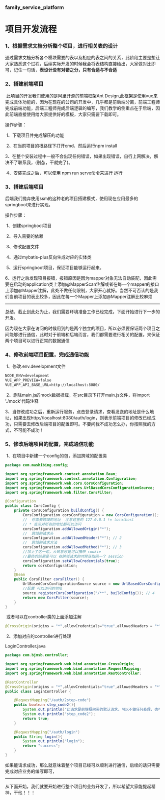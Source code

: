 ### family_service_platform

# 项目开发流程

### 1、根据需求文档分析整个项目，进行相关表的设计

​		通过需求文档分析各个模块需要的表以及相应的表之间的关系，此阶段主要是想让大家熟悉这个过程，后续实际开发的时候我会将表结构直接给出，大家做对比即可，记住一句话，**表设计没有对错之分，只有合适与不合适**

### 2、搭建前端项目

​		此项目的开发我们使用的是阿里开源的前端框架Ant Design,此框架是使用vue来完成具体功能的，因为在现在的公司的开发中，几乎都是前后端分离，前端工程师完成前端功能，后端工程师完成后端逻辑的编写，我们教学的侧重点在于后端，因此前端直接使用给大家提供好的模板，大家只需要下载即可。

操作步骤：

​		1、下载项目并完成解压的功能

​		2、在当前项目的根路径下打开cmd，然后运行npm install

​		3、在整个安装过程中一般不会出现任何错误，如果出现错误，自行上网解决，解决不了联系我，(别怂，干就完了)。

​		4、安装完成之后，可以使用 npm run serve命令来进行 运行

### 3、搭建后端项目

​		后端我们抛弃使用ssm的这种老的项目搭建模式，使用现在应用最多的springboot来进行实现。

操作步骤：

​		1、创建springboot项目

​		2、导入需要的依赖


​		3、修改配置文件

​		4、通过mybatis-plus反向生成对应的实体类


​		5、运行springboot项目，保证项目能够运行起来。	

​		6、运行之后发现项目报错，报错原因是因为mapper对象无法自动装配，因此需要在启动的application类上添加@MapperScan注解或者在每一个mapper的接口上添加@Mapper注解，此处不做任何限制，大家开心就好。当然不可否认的是我们当前项目的表比较多，因此在每一个Mapper上添加@Mapper注解比较麻烦

***

​		总结，截止到此处为止，我们需要环境准备工作已经完成，下面开始进行下一步的开发。

​		因为现在大家在访问的时候用到的是两个独立的项目，所以必须要保证两个项目之间能够进行通信，此时对于前端和后端而言，我们都需要进行相关的配置，来保证两个项目可以进行正常的数据通信

### 4、修改前端项目配置，完成通信功能

​		1、修改.env.development文件

```tex
NODE_ENV=development
VUE_APP_PREVIEW=false
VUE_APP_API_BASE_URL=http://localhost:8080/
```

​		2、删除main.js的mock数据挂载，在src目录下打开main.js文件，将import './mock'代码注释

​		3、当修改成功之后，重新运行服务，点击登录请求，查看发送的地址是什么地址，如果出现http://localhost:8080/auth/login，则表示前端项目的修改已经成功，只需要去修改后端项目的配置即可。不要问我不成功怎么办，你按照我的方式，不可能不成功！

### 5、修改后端项目的配置，完成通信功能

​		1、在项目中新建一个config的包，添加跨域的配置类

```java
package com.mashibing.config;

import org.springframework.context.annotation.Bean;
import org.springframework.context.annotation.Configuration;
import org.springframework.web.cors.CorsConfiguration;
import org.springframework.web.cors.UrlBasedCorsConfigurationSource;
import org.springframework.web.filter.CorsFilter;

@Configuration
public class CorsConfig {
    private CorsConfiguration buildConfig() {
        CorsConfiguration corsConfiguration = new CorsConfiguration();
        //  你需要跨域的地址  注意这里的 127.0.0.1 != localhost
        // * 表示对所有的地址都可以访问
        corsConfiguration.addAllowedOrigin("*");
        //  跨域的请求头
        corsConfiguration.addAllowedHeader("*"); // 2
        //  跨域的请求方法
        corsConfiguration.addAllowedMethod("*"); // 3
        //加上了这一句，大致意思是可以携带 cookie
        //最终的结果是可以 在跨域请求的时候获取同一个 session
        corsConfiguration.setAllowCredentials(true);
        return corsConfiguration;
    }
    @Bean
    public CorsFilter corsFilter() {
        UrlBasedCorsConfigurationSource source = new UrlBasedCorsConfigurationSource();
        //配置 可以访问的地址
        source.registerCorsConfiguration("/**", buildConfig()); // 4
        return new CorsFilter(source);
    }
}
```

​		或者可以在controller类的上面添加注解

```java
@CrossOrigin(origins = "*",allowCredentials="true",allowedHeaders = "*",methods = {})
```

​		2、添加对应的controller进行处理

LoginController.java

```java
package com.bjmsb.controller;

import org.springframework.web.bind.annotation.CrossOrigin;
import org.springframework.web.bind.annotation.RequestMapping;
import org.springframework.web.bind.annotation.RestController;

@RestController
@CrossOrigin(origins = "*",allowCredentials="true",allowedHeaders = "*",methods = {})
public class LoginController {

    @RequestMapping("/auth/2step-code")
    public boolean step_code2(){
        System.out.println("此请求是前端框架带的默认请求，可以不做任何处理，也可以在前端将其删除");
        System.out.println("step_code2");
        return true;
    }

    @RequestMapping("/auth/login")
    public String login(){
        System.out.println("login");
        return "success";
    }
}
```

如果能请求成功，那么就意味着整个项目已经可以顺利进行通信，后续的话只需要完成对应业务的编写即可，

***

​		从下面开始，我们就要开始进行整个项目的业务开发了，所以希望大家能提起精神，干他！！！
